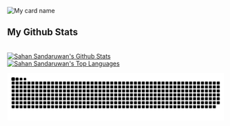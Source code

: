 <!-----
<p align="center">
    <a href="https://git.io/J0hKr">
        <img
        src="https://readme-typing-svg.herokuapp.com?color=F70027&center=true&vCenter=true&multiline=true&width=500&height=70&lines=Welcome+Sahan+Sandaruwan+Github+Profile."
            alt="Typing SVG"
        />
    </a>
</p>
-->
![My card name](https://cardivo.vercel.app/api?name=Sahan%20Sandaruwan&description=Hi,%20i%27m%20a%20%20%20simple%20developer%20Nice%20to%20meet%20you%20%F0%9F%91%8B&image=https://avatars.githubusercontent.com/u/84913793?v=4&backgroundColor=%23ecf0f1&github=sahansandaruwan&pattern=leaf&colorPattern=%23eaeaea)
</p>

## My Github Stats

  <br/>
    <a href="https://github.com/MRwolfia/-github-readme-stats/tree/main"><img alt="Sahan Sandaruwan's Github Stats" src="https://github-readme-stats.vercel.app/api?username=sahansandaruwan&show_icons=true&count_private=true&theme=react&hide_border=true&bg_color=0D1117" /></a>
  <a href="https://github.com/sahansandaruwan/-github-readme-stats/tree/main"><img alt="Sahan Sandaruwan's Top Languages" src="https://github-readme-stats.vercel.app/api/top-langs/?username=sahansandaruwan&langs_count=8&count_private=true&layout=compact&theme=react&hide_border=true&bg_color=0D1117" /></a>
  <br/>


<div align="center">

 [![Run on Repl.it](https://github.com/Platane/snk/raw/output/github-contribution-grid-snake.svg)](https://github/MRwolfia)
 
 <div align="left">



<!---
MRwolfia/MRwolfia is a ✨ special ✨ repository because its `README.md` (this file) appears on your GitHub profile.
You can click the Preview link to take a look at your changes.
--->
